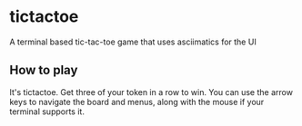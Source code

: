 # tictactoe
A terminal based tic-tac-toe game that uses asciimatics for the UI

## How to play
It's tictactoe. Get three of your token in a row to win.
You can use the arrow keys to navigate the board and menus, along with the mouse if your terminal supports it.
